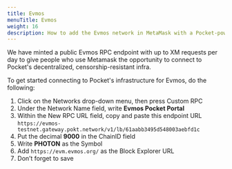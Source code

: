 ```yaml
---
title: Evmos
menuTitle: Evmos
weight: 16
description: How to add the Evmos network in MetaMask with a Pocket-powered RPC Endpoint
---
```



We have minted a public Evmos RPC endpoint with up to XM requests per day to give people who use Metamask the opportunity to connect to Pocket's decentralized, censorship-resistant infra.

To get started connecting to Pocket's infrastructure for Evmos, do the following:

1. Click on the Networks drop-down menu, then press Custom RPC
2. Under the Network Name field, write **Evmos Pocket Portal**
3. Within the New RPC URL field, copy and paste this endpoint URL `https://evmos-testnet.gateway.pokt.network/v1/lb/61aabb3495d548003aebfd1c`
4. Put the decimal **9000** in the ChainID field
5. Write **PHOTON** as the Symbol
6. Add `https://evm.evmos.org/` as the Block Explorer URL
7. Don’t forget to save
